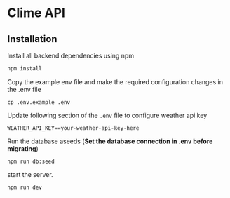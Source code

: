 # Clime API 

## Installation

Install all backend dependencies using npm

```sh
npm install 
```
Copy the example env file and make the required configuration changes in the .env file

    cp .env.example .env
    
Update following section of the `.env` file to configure weather api key

    WEATHER_API_KEY==your-weather-api-key-here

Run the database  aseeds (**Set the database connection in .env before migrating**)

    npm run db:seed
    
start the server.    

    npm run dev
    